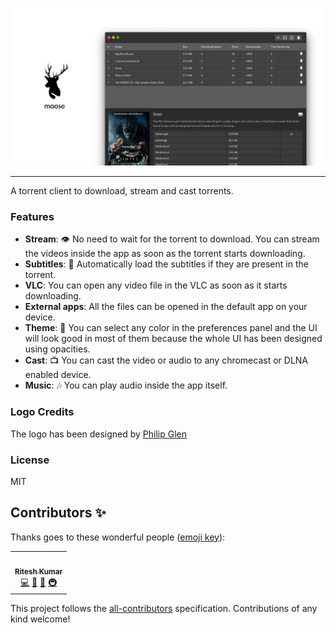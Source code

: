 ![](./banner.png)

---

A torrent client to download, stream and cast torrents.

### Features

- **Stream**: 👁 No need to wait for the torrent to download. You can stream the videos inside the app as soon as the torrent starts downloading.
- **Subtitles**: 📖 Automatically load the subtitles if they are present in the torrent.
- **VLC**: You can open any video file in the VLC as soon as it starts downloading.
- **External apps**: All the files can be opened in the default app on your device.
- **Theme**: 🎨 You can select any color in the preferences panel and the UI will look good in most of them because the whole UI has been designed using opacities.
- **Cast**: 📺 You can cast the video or audio to any chromecast or DLNA enabled device.
- **Music**: 🎶 You can play audio inside the app itself.

### Logo Credits

The logo has been designed by [Philip Glen](https://thenounproject.com/pglenn/)

### License

MIT

## Contributors ✨

Thanks goes to these wonderful people ([emoji key](https://allcontributors.org/docs/en/emoji-key)):

<!-- ALL-CONTRIBUTORS-LIST:START - Do not remove or modify this section -->
<!-- prettier-ignore-start -->
<!-- markdownlint-disable -->
<table>
  <tr>
    <td align="center"><a href="https://riteshkr.com"><img src="https://avatars3.githubusercontent.com/u/5389035?v=4" width="100px;" alt=""/><br /><sub><b>Ritesh Kumar</b></sub></a><br /><a href="https://github.com/ritz078/moose/commits?author=ritz078" title="Code">💻</a> <a href="#design-ritz078" title="Design">🎨</a> <a href="#ideas-ritz078" title="Ideas, Planning, & Feedback">🤔</a> <a href="#infra-ritz078" title="Infrastructure (Hosting, Build-Tools, etc)">🚇</a></td>
  </tr>
</table>

<!-- markdownlint-enable -->
<!-- prettier-ignore-end -->

<!-- ALL-CONTRIBUTORS-LIST:END -->

This project follows the [all-contributors](https://github.com/all-contributors/all-contributors) specification. Contributions of any kind welcome!
